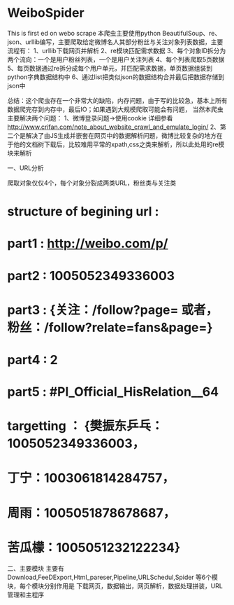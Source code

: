 # WeiboSpider
This is first ed on webo scrape
本爬虫主要使用python BeautifulSoup、re、json、urllib编写，主要爬取给定微博名人其部分粉丝与关注对象列表数据，主要流程有：
1、urllib下载网页并解析
2、re模块匹配需求数据
3、每个对象ID拆分为两个流向：一个是用户粉丝列表，一个是用户关注列表
4、每个列表爬取5页数据
5、每页数据通过re拆分成每个用户单元，并匹配需求数据，单页数据组装到python字典数据结构中
6、通过list把类似json的数据结构合并最后把数据存储到json中

总结：这个爬虫存在一个非常大的缺陷，内存问题，由于写的比较急，基本上所有数据爬完存到内存中，最后IO；如果遇到大规模爬取可能会有问题，
当然本爬虫主要解决两个问题：
    1、微博登录问题→使用cookie 详细参看 http://www.crifan.com/note_about_website_crawl_and_emulate_login/
    2、第二个是解决了由JS生成并嵌套在网页中的数据解析问题，微博比较复杂的地方在于他的文档树下载后，比较难用平常的xpath,css之类来解析，所以此处用的re模块来解析
    
    

一、URL分析

爬取对象仅仅4个，每个对象分裂成两类URL，粉丝类与关注类
# structure of begining url :
# part1 : http://weibo.com/p/
# part2 : 1005052349336003
# part3 : {关注：/follow?page= 或者，粉丝：/follow?relate=fans&page=}
# part4 : 2
# part5 : #Pl_Official_HisRelation__64

# targetting ： {樊振东乒乓：1005052349336003， 
#                     丁宁：1003061814284757，
#                     周雨：1005051878678687，
#                     苦瓜檬：1005051232122234}

二、主要模块
   主要有Download,FeeDExport,Html_pareser,Pipeline,URLSchedul,Spider 等6个模块，每个模块分别作用是
   下载网页，数据输出，网页解析，数据处理拼装，URL管理和主程序


